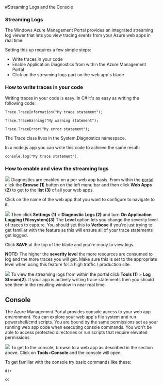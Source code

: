 <!-- not suitable for Mooncake -->

<properties 
	pageTitle="Streaming logs and console" 
	description="Streaming logs and console overview" 
	authors="btardif" 
	manager="wpickett" 
	editor="" 
	services="app-service\web" 
	documentationCenter=""/>

<tags
	ms.service="app-service-web"
	ms.date="11/12/2015"
	wacn.date=""/>

#Streaming Logs and the Console

### Streaming Logs ###

The Windows Azure Management Portal provides an integrated streaming log viewer that lets you view tracing events from 
your Azure web apps in real time.  

Setting this up requires a few simple steps:

- Write traces in your code
- Enable Application Diagnostics from within the Azure Management Portal
- Click on the streaming logs part on the web app's blade

### How to write traces in your code ###

Writing traces in your code is easy.  In C# it's as easy as writing the following code:

`````````````````````````
Trace.TraceInformation("My trace statement");
`````````````````````````

`````````````````````````
Trace.TraceWarning("My warning statement");
`````````````````````````

`````````````````````````
Trace.TraceError("My error statement");
`````````````````````````

The Trace class lives in the System.Diagnostics namespace.

In a node.js app you can write this code to achieve the same result:

`````````````````````````
console.log("My trace statement").
`````````````````````````

### How to enable and view the streaming logs ###

![][BrowseSitesScreenshot]
Diagnostics are enabled on a per web app basis.  From within the [portal](https://manage.windowsazure.cn) click the
 **Browse (1)** button on the left menu bar and then click **Web Apps (2)** to get to the **list (3)** of 
 all your web apps.  

Click on the name of the web app that you want to configure to navigate to it.
  
![][DiagnosticsLogs]
Then click **Settings (1)** > **Diagnostic Logs (2)** and turn **On** 
**Application Logging (Filesystem)(3)** The **Level** option lets you change the severity 
level of traces to capture.  You should set this to **Verbose** if you're just trying to 
get familiar with the feature as this will ensure all of your trace statements get logged.

Click **SAVE** at the top of the blade and you're ready to view logs.

**NOTE:** The higher the **severity level** the more resources are consumed to log and the more traces 
you will get. Make sure this is set to the appropriate level when using this feature for 
a high traffic / production site. 

![][StreamingLogsScreenshot]
To view the streaming logs from within the portal click **Tools (1)** > **Log Stream(2)**. If your app 
is actively writing trace statements then you should see them in the resulting window in near real time.

## Console ##

The Azure Management Portal provides console access to your web app environment. You can explore your web 
app's file system and run powershell/cmd scripts.  You are bound by the same permissions set as 
your running web app code when executing console commands. You won't be able to access protected 
directories or run scripts that require elevated permissions.  

![][ConsoleScreenshot]
To get to the console, browse to a web app as described in the section above. 
Click on **Tools**>**Console** and the console will open.

To get familiar with the console try basic commands like these:



`````````````````````````
dir
`````````````````````````

`````````````````````````
cd
`````````````````````````



<!-- Images. -->
[DiagnosticsLogs]: ./media/web-sites-streaming-logs-and-console/diagnostic-logs.png
[BrowseSitesScreenshot]: ./media/web-sites-streaming-logs-and-console/browse-sites.png
[StreamingLogsScreenshot]: ./media/web-sites-streaming-logs-and-console/streaming-logs.png
[ConsoleScreenshot]: ./media/web-sites-streaming-logs-and-console/console.png
